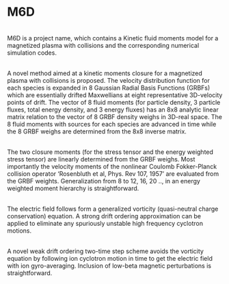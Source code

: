 # M6D <br>

<br>
M6D is a project name, which contains a Kinetic fluid moments model for a magnetized plasma with collisions and the corresponding numerical simulation codes. <br><br>

A novel method aimed at a kinetic moments closure for a magnetized plasma with collisions is proposed. The velocity distribution function for each species is expanded in 8 Gaussian Radial Basis Functions (GRBFs) which are essentially drifted Maxwellians at eight representative 3D-velocity points of drift. The vector of 8 fluid moments (for particle density, 3 particle fluxes, total energy density, and 3 energy fluxes) has an  8x8 analytic linear matrix relation to the vector of 8 GRBF density weighs in 3D-real space. The 8 fluid moments with sources for each species are advanced in time while the 8 GRBF weighs are determined from the 8x8 inverse matrix.  <br><br>

The two closure moments (for the stress tensor and the energy weighted stress tensor) are linearly determined from the GRBF weighs. Most importantly the velocity moments of the nonlinear Coulomb Fokker-Planck collision operator ‘Rosenbluth et al, Phys. Rev 107, 1957’ are evaluated from the GRBF weights. Generalization from 8 to 12, 16, 20 .., in an energy weighted moment hierarchy is straightforward.<br><br>

The electric field follows form a generalized vorticity (quasi-neutral charge conservation) equation. A strong drift ordering approximation can be applied to eliminate any spuriously unstable high frequency cyclotron motions. <br><br>

A novel weak drift ordering two-time step scheme avoids the vorticity equation by following ion cyclotron motion in time to get the electric field with ion gyro-averaging.  Inclusion of low-beta magnetic perturbations is straightforward.



